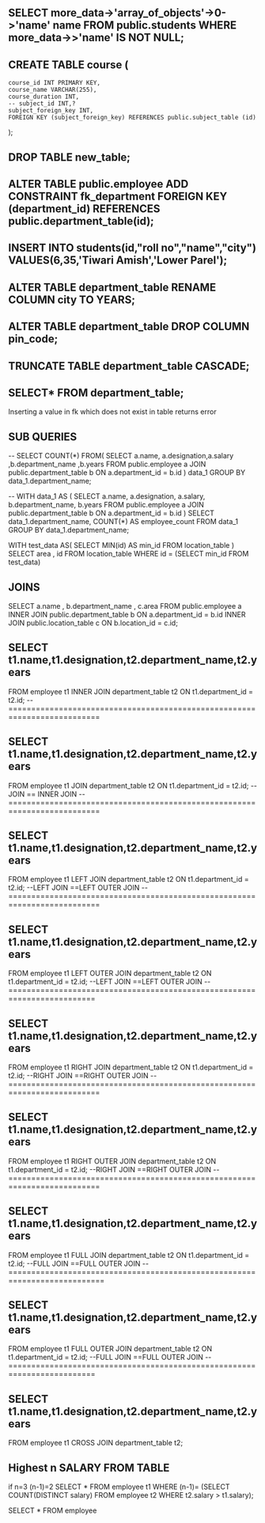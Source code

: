 ## SELECT more_data->'array_of_objects'->0->'name' name FROM public.students WHERE more_data->>'name' IS NOT NULL;

## CREATE TABLE course (
    course_id INT PRIMARY KEY,
    course_name VARCHAR(255),
    course_duration INT,
    -- subject_id INT,?
    subject_foreign_key INT,
    FOREIGN KEY (subject_foreign_key) REFERENCES public.subject_table (id)
);


## DROP TABLE new_table;
## ALTER TABLE public.employee ADD CONSTRAINT fk_department FOREIGN KEY (department_id) REFERENCES public.department_table(id);

## INSERT INTO students(id,"roll no","name","city") VALUES(6,35,'Tiwari Amish','Lower Parel');


## ALTER TABLE department_table RENAME COLUMN city TO YEARS;
## ALTER TABLE department_table DROP COLUMN pin_code;
## TRUNCATE TABLE  department_table CASCADE;
## SELECT* FROM department_table;


Inserting a value in fk which does not exist in table returns error


## SUB QUERIES
-- SELECT COUNT(*) FROM(
SELECT a.name, a.designation,a.salary ,b.department_name ,b.years FROM public.employee a JOIN public.department_table b ON a.department_id = b.id
) data_1 GROUP BY data_1.department_name;

-- WITH data_1 AS (
    SELECT a.name, a.designation, a.salary, b.department_name, b.years 
    FROM public.employee a 
    JOIN public.department_table b ON a.department_id = b.id
)
SELECT data_1.department_name, COUNT(*) AS employee_count 
FROM data_1 
GROUP BY data_1.department_name;



WITH test_data AS(
    SELECT MIN(id) AS min_id FROM location_table
)
SELECT area , id FROM location_table WHERE id = (SELECT min_id FROM test_data)






## JOINS
SELECT a.name , b.department_name , c.area
FROM
public.employee a INNER JOIN public.department_table b ON a.department_id = b.id INNER JOIN public.location_table c
ON b.location_id = c.id; 













## SELECT t1.name,t1.designation,t2.department_name,t2.years
FROM
employee t1 INNER JOIN department_table t2 ON t1.department_id = t2.id;
-- ==========================================================================
## SELECT t1.name,t1.designation,t2.department_name,t2.years
FROM
employee t1 JOIN department_table t2 ON t1.department_id = t2.id; -- JOIN == INNER JOIN
-- ==========================================================================
## SELECT t1.name,t1.designation,t2.department_name,t2.years
FROM
employee t1 LEFT JOIN department_table t2 ON t1.department_id = t2.id; --LEFT JOIN ==LEFT OUTER JOIN
-- ==========================================================================
## SELECT t1.name,t1.designation,t2.department_name,t2.years
FROM
employee t1 LEFT OUTER JOIN department_table t2 ON t1.department_id = t2.id; --LEFT JOIN ==LEFT OUTER JOIN
-- =========================================================================
## SELECT t1.name,t1.designation,t2.department_name,t2.years
FROM
employee t1 RIGHT JOIN department_table t2 ON t1.department_id = t2.id;		--RIGHT JOIN ==RIGHT OUTER JOIN
-- ==========================================================================
## SELECT t1.name,t1.designation,t2.department_name,t2.years
FROM
employee t1 RIGHT OUTER JOIN department_table t2 ON t1.department_id = t2.id;	--RIGHT JOIN ==RIGHT OUTER JOIN
-- ==========================================================================
## SELECT t1.name,t1.designation,t2.department_name,t2.years
FROM
employee t1 FULL JOIN department_table t2 ON t1.department_id = t2.id;			--FULL JOIN ==FULL OUTER JOIN
-- ===========================================================================
## SELECT t1.name,t1.designation,t2.department_name,t2.years
FROM
employee t1 FULL OUTER JOIN department_table t2 ON t1.department_id = t2.id; 	--FULL JOIN ==FULL OUTER JOIN
-- =========================================================================
## SELECT t1.name,t1.designation,t2.department_name,t2.years
FROM
employee t1 CROSS JOIN department_table t2;







## Highest n SALARY FROM TABLE
 if n=3 (n-1)=2
SELECT * FROM employee t1 WHERE (n-1)= (SELECT COUNT(DISTINCT salary) FROM employee t2 WHERE t2.salary > t1.salary);


SELECT * FROM employee